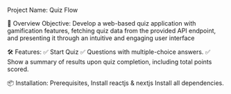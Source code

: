 Project Name:
Quiz Flow

🚀 Overview
Objective: Develop a web-based quiz application with gamification features, 
fetching quiz data from the provided API endpoint, and presenting it through 
an intuitive and engaging user interface

🛠️ Features:
✅ Start Quiz
✅ Questions with multiple-choice answers.
✅ Show a summary of results upon quiz completion, including total points scored.

📦 Installation:
Prerequisites,
Install reactjs & nextjs
Install all dependencies.
